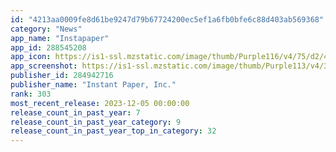 ```yaml
---
id: "4213aa0009fe8d61be9247d79b67724200ec5ef1a6fb0bfe6c88d403ab569368"
category: "News"
app_name: "Instapaper"
app_id: 288545208
app_icon: https://is1-ssl.mzstatic.com/image/thumb/Purple116/v4/75/d2/4f/75d24f22-fc61-43b6-f5ab-8b1774e3e7e7/AppIcon-0-1x_U007emarketing-0-6-0-0-85-220-0.png/1024x1024bb.png
app_screenshot: https://is1-ssl.mzstatic.com/image/thumb/Purple113/v4/3c/cd/29/3ccd2937-7170-742e-68e4-756881871424/pr_source.png/1242x2688bb.png
publisher_id: 284942716
publisher_name: "Instant Paper, Inc."
rank: 303
most_recent_release: 2023-12-05 00:00:00
release_count_in_past_year: 7
release_count_in_past_year_category: 9
release_count_in_past_year_top_in_category: 32
---
```

